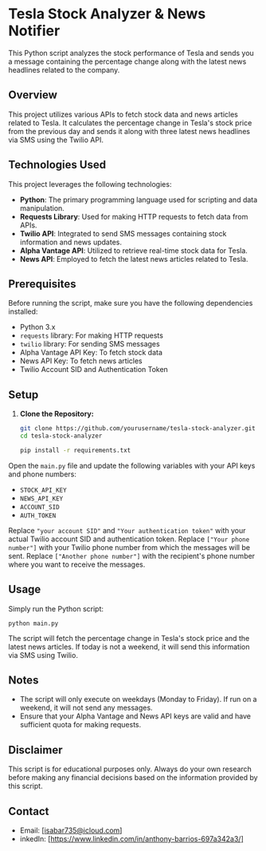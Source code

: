 # Tesla Stock Analyzer & News Notifier

This Python script analyzes the stock performance of Tesla and sends you a message containing the percentage change along with the latest news headlines related to the company.

## Overview

This project utilizes various APIs to fetch stock data and news articles related to Tesla. It calculates the percentage change in Tesla's stock price from the previous day and sends it along with three latest news headlines via SMS using the Twilio API.

## Technologies Used

This project leverages the following technologies:

- **Python**: The primary programming language used for scripting and data manipulation.
- **Requests Library**: Used for making HTTP requests to fetch data from APIs.
- **Twilio API**: Integrated to send SMS messages containing stock information and news updates.
- **Alpha Vantage API**: Utilized to retrieve real-time stock data for Tesla.
- **News API**: Employed to fetch the latest news articles related to Tesla.


## Prerequisites

Before running the script, make sure you have the following dependencies installed:

- Python 3.x
- `requests` library: For making HTTP requests
- `twilio` library: For sending SMS messages
- Alpha Vantage API Key: To fetch stock data
- News API Key: To fetch news articles
- Twilio Account SID and Authentication Token

## Setup

1. **Clone the Repository:**
   ```bash
   git clone https://github.com/yourusername/tesla-stock-analyzer.git
   cd tesla-stock-analyzer
   
   pip install -r requirements.txt

Open the `main.py` file and update the following variables with your API keys and phone numbers:
- `STOCK_API_KEY`
- `NEWS_API_KEY`
- `ACCOUNT_SID`
- `AUTH_TOKEN`

Replace `"your account SID"` and `"Your authentication token"` with your actual Twilio account SID and authentication token.
Replace `["Your phone number"]` with your Twilio phone number from which the messages will be sent.
Replace `["Another phone number"]` with the recipient's phone number where you want to receive the messages.

## Usage

Simply run the Python script:

    python main.py

The script will fetch the percentage change in Tesla's stock price and the latest news articles. If today is not a weekend, it will send this information via SMS using Twilio.

## Notes

- The script will only execute on weekdays (Monday to Friday). If run on a weekend, it will not send any messages.
- Ensure that your Alpha Vantage and News API keys are valid and have sufficient quota for making requests.

## Disclaimer

This script is for educational purposes only. Always do your own research before making any financial decisions based on the information provided by this script.

## Contact

- Email: [isabar735@icloud.com]
- inkedIn: [https://www.linkedin.com/in/anthony-barrios-697a342a3/]